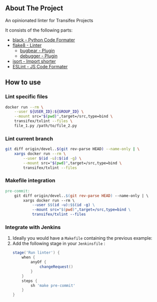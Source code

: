 
<!-- ABOUT THE PROJECT -->
## About The Project

An opinionated linter for Transifex Projects

It consists of the following parts:
* <a href="https://black.readthedocs.io/en/stable/">black - Python Code Formater</a>
* <a href="https://flake8.pycqa.org/en/latest/">flake8 - Linter</a>
    * <a href="https://github.com/PyCQA/flake8-bugbear">bugbear - Plugin</a>
    * <a href="https://github.com/JBKahn/flake8-debugger">debugger - Plugin</a>
* <a href="#isort">isort - Import shorter</a></li>
* <a href="https://github.com/pre-commit/mirrors-eslint">ESLint - JS Code Formater</a>

## How to use

### Lint specific files

```bash
docker run --rm \
    --user ${USER_ID}:${GROUP_ID} \
    --mount src="$(pwd)",target=/src,type=bind \
    transifex/txlint --files \
    file_1.py /path/to/file_2.py
```

### Lint current branch

```bash
git diff origin/devel..$(git rev-parse HEAD) --name-only | \
    xargs docker run --rm \
        --user $(id -u):$(id -g) \
        --mount src="$(pwd)",target=/src,type=bind \
        transifex/txlint --files
```

### Makefile integration

```Makefile
pre-commit:
    git diff origin/devel..$(git rev-parse HEAD) --name-only | \
        xargs docker run --rm \
            --user $$(id -u):$$(id -g) \
            --mount src="$(pwd)",target=/src,type=bind \
            transifex/txlint --files
```


### Integrate with **Jenkins**

1. Ideally you would have a `Makefile` containing the previous example:
1. Add the following stage in your `Jenkinsfile` :
    ```Groovy
    stage('Run linter') {
        when {
            anyOf {
                changeRequest()
            }
        }
        steps {
            sh 'make pre-commit'
        }
    }